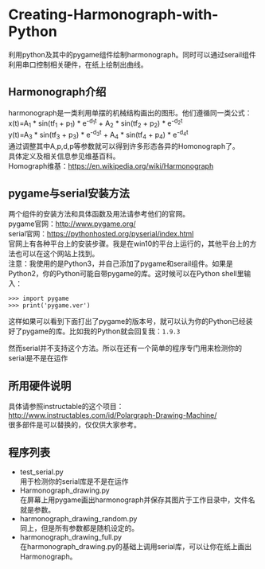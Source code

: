 # Creating-Harmonograph-with-Python
利用python及其中的pygame组件绘制harmonograph。同时可以通过serail组件利用串口控制相关硬件，在纸上绘制出曲线。


## Harmonograph介绍
harmonograph是一类利用单摆的机械结构画出的图形。他们遵循同一类公式：  
x(t)=A<sub>1</sub> * sin(tf<sub>1</sub> + p<sub>1</sub>) * e<sup>-d<sub>1</sub>t</sup> + A<sub>2</sub> * sin(tf<sub>2</sub> + p<sub>2</sub>) * e<sup>-d<sub>2</sub>t</sup>    
y(t)=A<sub>3</sub> * sin(tf<sub>3</sub> + p<sub>3</sub>) * e<sup>-d<sub>3</sub>t</sup> + A<sub>4</sub> * sin(tf<sub>4</sub> + p<sub>4</sub>) * e<sup>-d<sub>4</sub>t</sup>    
通过调整其中A,p,d,p等参数就可以得到许多形态各异的Homonograph了。  
具体定义及相关信息参见维基百科。  
Homograph维基：https://en.wikipedia.org/wiki/Harmonograph

## pygame与serial安装方法
两个组件的安装方法和具体函数及用法请参考他们的官网。  
pygame官网：http://www.pygame.org/  
serial官网：https://pythonhosted.org/pyserial/index.html  
官网上有各种平台上的安装步骤。我是在win10的平台上运行的，其他平台上的方法也可以在这个网站上找到。  
注意：我使用的是Python3，并自己添加了pygame和serail组件。如果是Python2，你的Python可能自带pygame的库。这时候可以在Python shell里输入：  

    >>> import pygame
    >>> print('pygame.ver')

这样如果可以看到下面打出了pygame的版本号，就可以认为你的Python已经装好了pygame的库。比如我的Python就会回复我：`1.9.3`
    
然而serial并不支持这个方法。所以在还有一个简单的程序专门用来检测你的serial是不是在运作

## 所用硬件说明
具体请参照instructable的这个项目：http://www.instructables.com/id/Polargraph-Drawing-Machine/  
很多部件是可以替换的，仅仅供大家参考。

## 程序列表
- test_serial.py  
用于检测你的serial库是不是在运作
- Harmonograph_drawing.py  
在屏幕上用pygame画出harmonograph并保存其图片于工作目录中，文件名就是参数。
- harmonograph_drawing_random.py  
同上，但是所有参数都是随机设定的。
- harmonograph_drawing_full.py  
在harmonograph_drawing.py的基础上调用serial库，可以让你在纸上画出Harmonograph。
